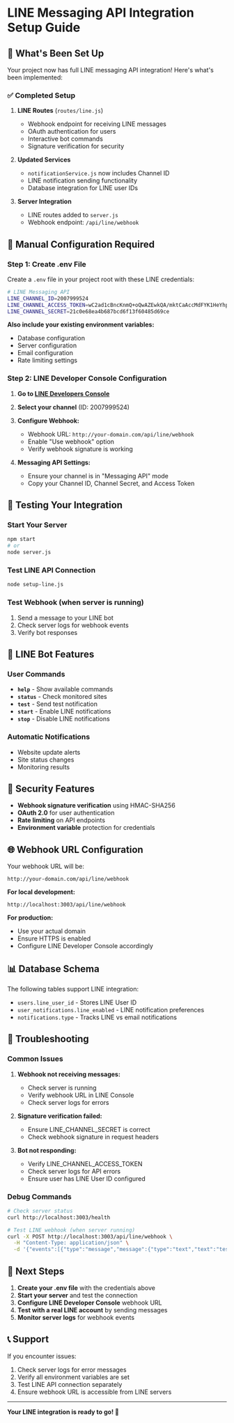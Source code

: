# LINE Messaging API Integration Setup Guide

## 🎯 What's Been Set Up

Your project now has full LINE messaging API integration! Here's what's been implemented:

### ✅ Completed Setup
1. **LINE Routes** (`routes/line.js`)
   - Webhook endpoint for receiving LINE messages
   - OAuth authentication for users
   - Interactive bot commands
   - Signature verification for security

2. **Updated Services**
   - `notificationService.js` now includes Channel ID
   - LINE notification sending functionality
   - Database integration for LINE user IDs

3. **Server Integration**
   - LINE routes added to `server.js`
   - Webhook endpoint: `/api/line/webhook`

## 🔧 Manual Configuration Required

### Step 1: Create .env File
Create a `.env` file in your project root with these LINE credentials:

```bash
# LINE Messaging API
LINE_CHANNEL_ID=2007999524
LINE_CHANNEL_ACCESS_TOKEN=wC2ad1cBncKnmQ+oQwAZEwkQA/mktCaAccMdFYK1HeYhpKwVohZrfGvEOeS4l1By3sSlo2dpw8EpI4GyXoQpunqB35GfV2Uc86PEXm7/tqnV4woeC29Rl/iMuzaKQHusZ9pPhY/6Xi/zOs+8fFnNjQdB04t89/1O/w1cDnyilFU=
LINE_CHANNEL_SECRET=21c0e68ea4b687bcd6f13f60485d69ce
```

**Also include your existing environment variables:**
- Database configuration
- Server configuration  
- Email configuration
- Rate limiting settings

### Step 2: LINE Developer Console Configuration

1. **Go to [LINE Developers Console](https://developers.line.biz/)**
2. **Select your channel** (ID: 2007999524)
3. **Configure Webhook:**
   - Webhook URL: `http://your-domain.com/api/line/webhook`
   - Enable "Use webhook" option
   - Verify webhook signature is working

4. **Messaging API Settings:**
   - Ensure your channel is in "Messaging API" mode
   - Copy your Channel ID, Channel Secret, and Access Token

## 🚀 Testing Your Integration

### Start Your Server
```bash
npm start
# or
node server.js
```

### Test LINE API Connection
```bash
node setup-line.js
```

### Test Webhook (when server is running)
1. Send a message to your LINE bot
2. Check server logs for webhook events
3. Verify bot responses

## 📱 LINE Bot Features

### User Commands
- **`help`** - Show available commands
- **`status`** - Check monitored sites
- **`test`** - Send test notification
- **`start`** - Enable LINE notifications
- **`stop`** - Disable LINE notifications

### Automatic Notifications
- Website update alerts
- Site status changes
- Monitoring results

## 🔐 Security Features

- **Webhook signature verification** using HMAC-SHA256
- **OAuth 2.0** for user authentication
- **Rate limiting** on API endpoints
- **Environment variable** protection for credentials

## 🌐 Webhook URL Configuration

Your webhook URL will be:
```
http://your-domain.com/api/line/webhook
```

**For local development:**
```
http://localhost:3003/api/line/webhook
```

**For production:**
- Use your actual domain
- Ensure HTTPS is enabled
- Configure LINE Developer Console accordingly

## 📊 Database Schema

The following tables support LINE integration:
- `users.line_user_id` - Stores LINE User ID
- `user_notifications.line_enabled` - LINE notification preferences
- `notifications.type` - Tracks LINE vs email notifications

## 🚨 Troubleshooting

### Common Issues

1. **Webhook not receiving messages:**
   - Check server is running
   - Verify webhook URL in LINE Console
   - Check server logs for errors

2. **Signature verification failed:**
   - Ensure LINE_CHANNEL_SECRET is correct
   - Check webhook signature in request headers

3. **Bot not responding:**
   - Verify LINE_CHANNEL_ACCESS_TOKEN
   - Check server logs for API errors
   - Ensure user has LINE User ID configured

### Debug Commands
```bash
# Check server status
curl http://localhost:3003/health

# Test LINE webhook (when server running)
curl -X POST http://localhost:3003/api/line/webhook \
  -H "Content-Type: application/json" \
  -d '{"events":[{"type":"message","message":{"type":"text","text":"test"},"source":{"userId":"test"}}]}'
```

## 🎉 Next Steps

1. **Create your .env file** with the credentials above
2. **Start your server** and test the connection
3. **Configure LINE Developer Console** webhook URL
4. **Test with a real LINE account** by sending messages
5. **Monitor server logs** for webhook events

## 📞 Support

If you encounter issues:
1. Check server logs for error messages
2. Verify all environment variables are set
3. Test LINE API connection separately
4. Ensure webhook URL is accessible from LINE servers

---

**Your LINE integration is ready to go! 🚀**

